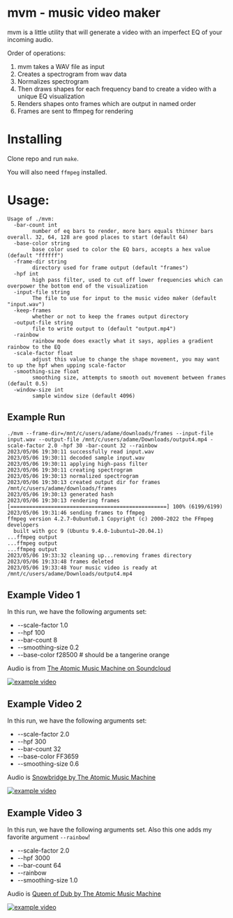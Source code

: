 # mvm - music video maker
mvm is a little utility that will generate a video with an imperfect EQ of your incoming audio. 

Order of operations:
1. mvm takes a WAV file as input
2. Creates a spectrogram from wav data
3. Normalizes spectrogram
4. Then draws shapes for each frequency band to create a video with a unique EQ visualization
5. Renders shapes onto frames which are output in named order
6. Frames are sent to ffmpeg for rendering

# Installing
Clone repo and run `make`.

You will also need `ffmpeg` installed.

# Usage:
```
Usage of ./mvm:
  -bar-count int
        number of eq bars to render, more bars equals thinner bars overall. 32, 64, 128 are good places to start (default 64)
  -base-color string
        base color used to color the EQ bars, accepts a hex value (default "ffffff")
  -frame-dir string
        directory used for frame output (default "frames")
  -hpf int
        high pass filter, used to cut off lower frequencies which can overpower the bottom end of the visualization
  -input-file string
        The file to use for input to the music video maker (default "input.wav")
  -keep-frames
        whether or not to keep the frames output directory
  -output-file string
        file to write output to (default "output.mp4")
  -rainbow
        rainbow mode does exactly what it says, applies a gradient rainbow to the EQ
  -scale-factor float
        adjust this value to change the shape movement, you may want to up the hpf when upping scale-factor
  -smoothing-size float
        smoothing size, attempts to smooth out movement between frames (default 0.5)
  -window-size int
        sample window size (default 4096)
```

## Example Run
```
./mvm --frame-dir=/mnt/c/users/adame/downloads/frames --input-file input.wav --output-file /mnt/c/users/adame/Downloads/output4.mp4 -scale-factor 2.0 -hpf 30 -bar-count 32 --rainbow
2023/05/06 19:30:11 successfully read input.wav
2023/05/06 19:30:11 decoded sample input.wav
2023/05/06 19:30:11 applying high-pass filter
2023/05/06 19:30:11 creating spectrogram
2023/05/06 19:30:13 normalized spectrogram
2023/05/06 19:30:13 created output dir for frames /mnt/c/users/adame/downloads/frames
2023/05/06 19:30:13 generated hash
2023/05/06 19:30:13 rendering frames
[==================================================] 100% (6199/6199)
2023/05/06 19:31:46 sending frames to ffmpeg
ffmpeg version 4.2.7-0ubuntu0.1 Copyright (c) 2000-2022 the FFmpeg developers
  built with gcc 9 (Ubuntu 9.4.0-1ubuntu1~20.04.1)
...ffmpeg output
...ffmpeg output
...ffmpeg output
2023/05/06 19:33:32 cleaning up...removing frames directory
2023/05/06 19:33:48 frames deleted
2023/05/06 19:33:48 Your music video is ready at /mnt/c/users/adame/Downloads/output4.mp4
```

## Example Video 1

In this run, we have the following arguments set:

* --scale-factor 1.0
* --hpf 100
* --bar-count 8
* --smoothing-size 0.2
* --base-color f28500 # should be a tangerine orange

Audio is from [The Atomic Music Machine on Soundcloud](https://soundcloud.com/the-atomic-music-machine/goodbye-winter)

[![example video](https://i.ytimg.com/vi/BRkeC26M82o/hqdefault.jpg)](https://www.youtube.com/watch?v=BRkeC26M82o)

## Example Video 2

In this run, we have the following arguments set:
* --scale-factor 2.0
* --hpf 300
* --bar-count 32
* --base-color FF3659
* --smoothing-size 0.6

Audio is [Snowbridge by The Atomic Music Machine](https://soundcloud.com/the-atomic-music-machine/snowbridge)

[![example video](https://i.ytimg.com/vi/6O0GNW-yCn0/hqdefault.jpg)](https://www.youtube.com/watch?v=6O0GNW-yCn0)

## Example Video 3

In this run, we have the following arguments set. Also this one adds my favorite argument `--rainbow`!

* --scale-factor 2.0
* --hpf 3000
* --bar-count 64
* --rainbow
* --smoothing-size 1.0

Audio is [Queen of Dub by The Atomic Music Machine](https://soundcloud.com/the-atomic-music-machine/queen-of-dub)

[![example video](https://i.ytimg.com/vi/8RQjop12OiI/hqdefault.jpg)](https://www.youtube.com/watch?v=8RQjop12OiI)
